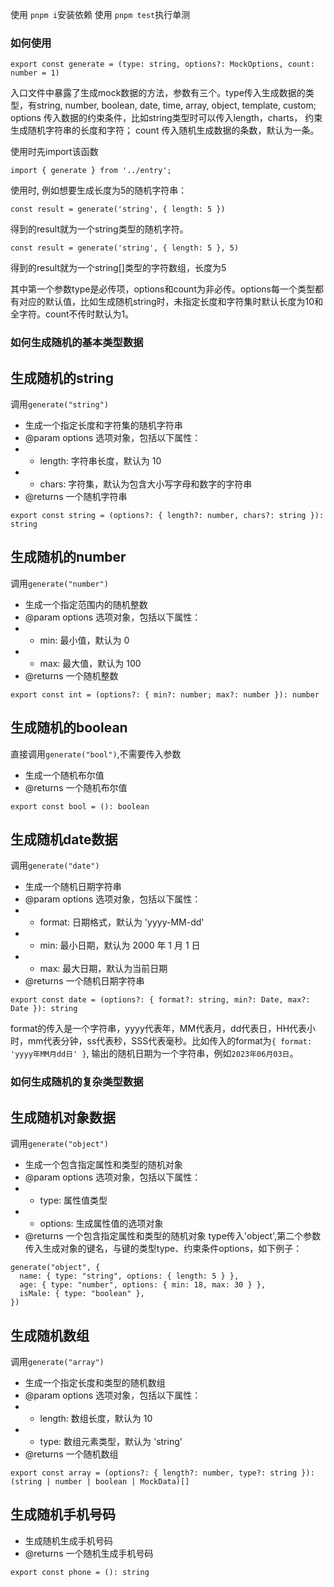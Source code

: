 使用 `pnpm i`安装依赖
使用 `pnpm test`执行单测

### 如何使用
```
export const generate = (type: string, options?: MockOptions, count: number = 1)
```
入口文件中暴露了生成mock数据的方法，参数有三个。type传入生成数据的类型，有string, number, boolean, date, time, array, object, template, custom; options 传入数据的约束条件，比如string类型时可以传入length，charts， 约束生成随机字符串的长度和字符； count 传入随机生成数据的条数，默认为一条。

使用时先import该函数
```
import { generate } from '../entry';
```
使用时, 例如想要生成长度为5的随机字符串：
```
const result = generate('string', { length: 5 })
```
得到的result就为一个string类型的随机字符。
```
const result = generate('string', { length: 5 }, 5)
```
得到的result就为一个string[]类型的字符数组，长度为5

其中第一个参数type是必传项，options和count为非必传。options每一个类型都有对应的默认值，比如生成随机string时，未指定长度和字符集时默认长度为10和全字符。count不传时默认为1。

### 如何生成随机的基本类型数据
## 生成随机的string
调用```generate("string")```

* 生成一个指定长度和字符集的随机字符串
* @param options 选项对象，包括以下属性：
*   - length: 字符串长度，默认为 10
*   - chars: 字符集，默认为包含大小写字母和数字的字符串
* @returns 一个随机字符串

```
export const string = (options?: { length?: number, chars?: string }): string
```
## 生成随机的number
调用```generate("number")```

* 生成一个指定范围内的随机整数
* @param options 选项对象，包括以下属性：
*   - min: 最小值，默认为 0
*   - max: 最大值，默认为 100
* @returns 一个随机整数

```
export const int = (options?: { min?: number; max?: number }): number
```
## 生成随机的boolean
直接调用```generate("bool")```,不需要传入参数

* 生成一个随机布尔值
* @returns 一个随机布尔值

```
export const bool = (): boolean
```

## 生成随机date数据
调用```generate("date")```

 * 生成一个随机日期字符串
 * @param options 选项对象，包括以下属性：
 *   - format: 日期格式，默认为 'yyyy-MM-dd'
 *   - min: 最小日期，默认为 2000 年 1 月 1 日
 *   - max: 最大日期，默认为当前日期
 * @returns 一个随机日期字符串

```
export const date = (options?: { format?: string, min?: Date, max?: Date }): string
```
format的传入是一个字符串，yyyy代表年，MM代表月，dd代表日，HH代表小时，mm代表分钟，ss代表秒，SSS代表毫秒。比如传入的format为```{ format: 'yyyy年MM月dd日' }```, 输出的随机日期为一个字符串，例如```2023年06月03日```。

### 如何生成随机的复杂类型数据
## 生成随机对象数据
调用```generate("object")```
* 生成一个包含指定属性和类型的随机对象
* @param options 选项对象，包括以下属性：
*    - type: 属性值类型
*    - options: 生成属性值的选项对象
* @returns 一个包含指定属性和类型的随机对象
type传入'object',第二个参数传入生成对象的键名，与键的类型type、约束条件options，如下例子：
```
generate("object", {
  name: { type: "string", options: { length: 5 } },
  age: { type: "number", options: { min: 18, max: 30 } },
  isMale: { type: "boolean" },
})
```

## 生成随机数组
调用```generate("array")```
* 生成一个指定长度和类型的随机数组
* @param options 选项对象，包括以下属性：
*   - length: 数组长度，默认为 10
*   - type: 数组元素类型，默认为 'string'
* @returns 一个随机数组
```
export const array = (options?: { length?: number, type?: string }): (string | number | boolean | MockData)[]
```

## 生成随机手机号码

* 生成随机生成手机号码
* @returns 一个随机生成手机号码
```
export const phone = (): string
```
